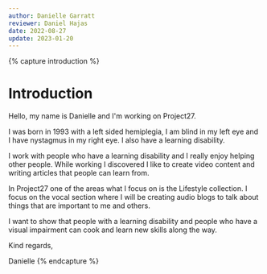 ```yaml
---
author: Danielle Garratt
reviewer: Daniel Hajas
date: 2022-08-27
update: 2023-01-20
---
```

{% capture introduction %}
# Introduction 
Hello, my name is Danielle and I'm working on Project27. 

I was born in 1993 with a left sided hemiplegia, I am blind in my left eye and I have nystagmus in my right eye. I also have a learning disability. 

I work with people who have a learning disability and I really enjoy helping other people. While working I discovered I like to create video content and writing articles that people can learn from. 

In Project27 one of the areas what I focus on is the Lifestyle collection. I focus on the vocal section where I will be creating audio blogs to talk about things that are important to me and others. 

I want to show that people with a learning disability and people who have a visual impairment can cook and learn new skills along the way. 

Kind regards,

Danielle
{% endcapture %}